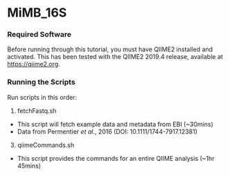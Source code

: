 # MiMB_16S

### Required Software

Before running through this tutorial, you must have QIIME2 installed and activated. This has been tested with the QIIME2 2019.4 release, available at https://qiime2.org.

### Running the Scripts

Run scripts in this order:

1. fetchFastq.sh
  * This script will fetch example data and metadata from EBI (~30mins)
  * Data from Permentier *et al.*, 2016 (DOI: 10.1111/1744-7917.12381)
3. qiimeCommands.sh
  * This script provides the commands for an entire QIIME analysis (~1hr 45mins)
